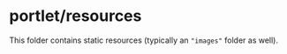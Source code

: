 # portlet/resources

This folder contains static resources (typically an `"images"` folder as well).
